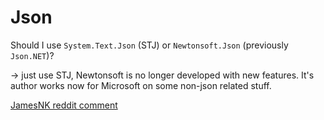 # Json

Should I use `System.Text.Json` (STJ) or `Newtonsoft.Json` (previously `Json.NET`)?

-> just use STJ, Newtonsoft is no longer developed with new features. It's author works now for Microsoft on some non-json related stuff.

[JamesNK reddit comment](https://www.reddit.com/r/dotnet/comments/14xgfjl/comment/jrocq6z/?utm_source=share&utm_medium=web3x&utm_name=web3xcss&utm_term=1&utm_content=share_button)
